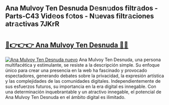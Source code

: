 ## Ana Mulvoy Ten Desnuda D𝚎sn𝚞dos filtr𝚊dos - Parts-C43 Vid𝚎os f𝚘tos - N𝚞evas filtr𝚊ciones atr𝚊ctivas 7JKrR

# <h2><a href="http://mb1s4n.tromn.icu/?c=Ana+Mulvoy+Ten+Desnuda">🔗👉👉👉 Ana Mulvoy Ten Desnuda 🔗🔗</a></h2>

[![Ana Mulvoy Ten Desnuda nuevo](https://i.imgur.com/pEAQMta.gif)](http://mb1s4n.tromn.icu/?c=Ana+Mulvoy+Ten+Desnuda)
Ana Mulvoy Ten Desnuda, una persona multifacética y estimulante, se resiste a la descripción simple. Su enfoque único para crear una presencia en la web ha fascinado y provocado espectadores, generando debates sobre la privacidad, la expresión artística y las complejidades de las comunidades digitales. Independientemente de sus esfuerzos futuros, su importancia en la era digital es innegable. Con una determinación inquebrantable y un atractivo innegable, el potencial de Ana Mulvoy Ten Desnuda en el ámbito digital es ilimitado.

